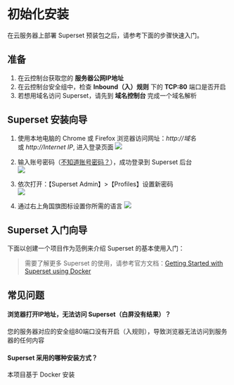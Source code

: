 # 初始化安装

在云服务器上部署 Superset 预装包之后，请参考下面的步骤快速入门。

## 准备

1. 在云控制台获取您的 **服务器公网IP地址** 
2. 在云控制台安全组中，检查 **Inbound（入）规则** 下的 **TCP:80** 端口是否开启
3. 若想用域名访问 Superset，请先到 **域名控制台** 完成一个域名解析

## Superset 安装向导

1. 使用本地电脑的 Chrome 或 Firefox 浏览器访问网址：*http://域名* 或 *http://Internet IP*, 进入登录页面
   ![](https://libs.websoft9.com/Websoft9/DocsPicture/en/superset/superset-login-websoft9.png)

2. 输入账号密码（[不知道账号密码？](/zh/stack-accounts.md#superset)），成功登录到 Superset 后台  
   ![](https://libs.websoft9.com/Websoft9/DocsPicture/en/superset/superset-console-websoft9.png)

3. 依次打开：【Superset Admin】>【Profiles】设置新密码  
   ![](https://libs.websoft9.com/Websoft9/DocsPicture/en/superset/superset-resetpw-websoft9.png)

4. 通过右上角国旗图标设置你所需的语言 
   ![](https://libs.websoft9.com/Websoft9/DocsPicture/en/superset/superset-setlanguagech-websoft9.png)

## Superset 入门向导

下面以创建一个项目作为范例来介绍 Superset 的基本使用入门：

> 需要了解更多 Superset 的使用，请参考官方文档：[Getting Started with Superset using Docker](https://github.com/apache/incubator-superset/blob/master/docker/README.md)

## 常见问题

#### 浏览器打开IP地址，无法访问 Superset（白屏没有结果）？

您的服务器对应的安全组80端口没有开启（入规则），导致浏览器无法访问到服务器的任何内容

#### Superset 采用的哪种安装方式？

本项目基于 Docker 安装
